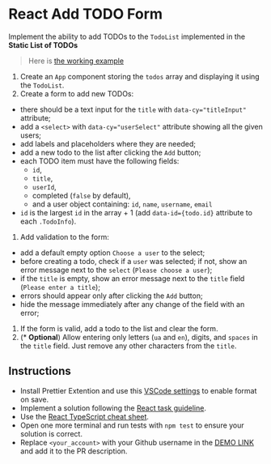# React Add TODO Form

Implement the ability to add TODOs to the `TodoList` implemented in the **Static List of TODOs**

> Here is [the working example](https://mate-academy.github.io/react_add-todo-form/)

1. Create an `App` component storing the `todos` array and displaying it using the `TodoList`.
1. Create a form to add new TODOs:

- there should be a text input for the `title` with `data-cy="titleInput"` attribute;
- add a `<select>` with `data-cy="userSelect"` attribute showing all the given users;
- add labels and placeholders where they are needed;
- add a new todo to the list after clicking the `Add` button;
- each TODO item must have the following fields:
  - `id`,
  - `title`,
  - `userId`,
  - completed (`false` by default),
  - and a user object containing: `id`, `name`, `username`, `email`
- `id` is the largest `id` in the array + 1 (add `data-id={todo.id}` attribute to each `.TodoInfo`).

1. Add validation to the form:

- add a default empty option `Choose a user` to the select;
- before creating a todo, check if a `user` was selected; if not, show an error message next to the `select` (`Please choose a user`);
- if the `title` is empty, show an error message next to the `title` field (`Please enter a title`);
- errors should appear only after clicking the `Add` button;
- hide the message immediately after any change of the field with an error;

1. If the form is valid, add a todo to the list and clear the form.
1. (\* **Optional**) Allow entering only letters (`ua` and `en`), digits, and `spaces` in the `title` field. Just remove any other characters from the `title`.

## Instructions

- Install Prettier Extention and use this [VSCode settings](https://mate-academy.github.io/fe-program/tools/vscode/settings.json) to enable format on save.
- Implement a solution following the [React task guideline](https://github.com/mate-academy/react_task-guideline#react-tasks-guideline).
- Use the [React TypeScript cheat sheet](https://mate-academy.github.io/fe-program/js/extra/react-typescript).
- Open one more terminal and run tests with `npm test` to ensure your solution is correct.
- Replace `<your_account>` with your Github username in the [DEMO LINK](https://DenisPitsul.github.io/react_add-todo-form/) and add it to the PR description.
